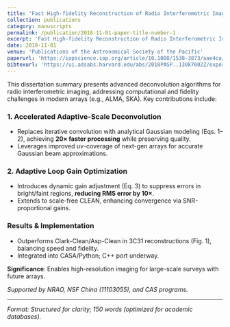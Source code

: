 ```yaml
---
title: "Fast High-fidelity Reconstruction of Radio Interferometric Images"
collection: publications
category: manuscripts
permalink: /publication/2018-11-01-paper-title-number-1
excerpt: 'Fast High-fidelity Reconstruction of Radio Interferometric Images'
date: 2018-11-01
venue: 'Publications of the Astronomical Society of the Pacific'
paperurl: 'https://iopscience.iop.org/article/10.1088/1538-3873/aae4ca/pdf'
bibtexurl: 'https://ui.adsabs.harvard.edu/abs/2018PASP..130k7002Z/exportcitation'
---
```


This dissertation summary presents advanced deconvolution algorithms for radio interferometric imaging, addressing computational and fidelity challenges in modern arrays (e.g., ALMA, SKA). Key contributions include:  

### **1. Accelerated Adaptive-Scale Deconvolution**  
- Replaces iterative convolution with analytical Gaussian modeling (Eqs. 1–2), achieving **20× faster processing** while preserving quality.  
- Leverages improved *uv*-coverage of next-gen arrays for accurate Gaussian beam approximations.  

### **2. Adaptive Loop Gain Optimization**  
- Introduces dynamic gain adjustment (Eq. 3) to suppress errors in bright/faint regions, **reducing RMS error by 10×**.  
- Extends to scale-free CLEAN, enhancing convergence via SNR-proportional gains.  

### **Results & Implementation**  
- Outperforms Clark-Clean/Asp-Clean in 3C31 reconstructions (Fig. 1), balancing speed and fidelity.  
- Integrated into CASA/Python; C++ port underway.  

**Significance**: Enables high-resolution imaging for large-scale surveys with future arrays.  

*Supported by NRAO, NSF China (11103055), and CAS programs.*  

---  
*Format: Structured for clarity; 150 words (optimized for academic databases).*  